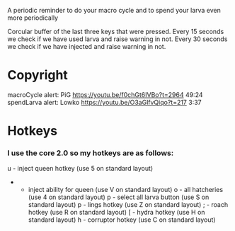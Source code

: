 A periodic reminder to do your macro cycle and to spend your larva even more periodically

Corcular buffer of the last three keys that were pressed.
Every 15 seconds we check if we have used larva and raise warning in not.
Every 30 seconds we check if we have injected and raise warning in not.

# Copyright

macroCycle alert: PiG https://youtu.be/f0chGt6IVBo?t=2964 49:24
spendLarva alert: Lowko https://youtu.be/O3aGlfvQiqo?t=217 3:37

# Hotkeys 

### I use the core 2.0 so my hotkeys are as follows:


u - inject queen hotkey (use 5 on standard layout)
- - inject ability for queen (use V on standard layout)
o - all hatcheries (use 4 on standard layout)
p - select all larva button (use S on standard layout)
p - lings hotkey (use Z on standard layout) 
; - roach hotkey (use R on standard layout) 
[ - hydra hotkey (use H on standard layout)
h - corruptor hotkey (use C on standard layout)
